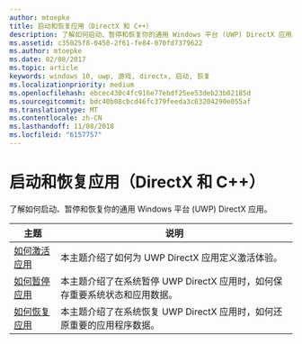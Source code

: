 ```yaml
---
author: mtoepke
title: 启动和恢复应用（DirectX 和 C++）
description: 了解如何启动、暂停和恢复你的通用 Windows 平台 (UWP) DirectX 应用。
ms.assetid: c35025f8-0450-2f61-fe84-070fd7379622
ms.author: mtoepke
ms.date: 02/08/2017
ms.topic: article
keywords: windows 10, uwp, 游戏, directx, 启动, 恢复
ms.localizationpriority: medium
ms.openlocfilehash: ebcec430c4fc916e77ebdf25ee53deb23b02185d
ms.sourcegitcommit: bdc40b08cbcd46fc379feeda3c63204290e055af
ms.translationtype: MT
ms.contentlocale: zh-CN
ms.lasthandoff: 11/08/2018
ms.locfileid: "6157757"
---
```

# <a name="launching-and-resuming-apps-directx-and-c"></a>启动和恢复应用（DirectX 和 C++）



了解如何启动、暂停和恢复你的通用 Windows 平台 (UWP) DirectX 应用。

| 主题 | 说明 |
|---------------------------------------------------------------------|-----------------------------------------------------------------------------------------------------------------|
| [如何激活应用](how-to-activate-an-app-directx-and-cpp.md) | 本主题介绍了如何为 UWP DirectX 应用定义激活体验。 |
| [如何暂停应用](how-to-suspend-an-app-directx-and-cpp.md) | 本主题介绍了在系统暂停 UWP DirectX 应用时，如何保存重要系统状态和应用数据。 |
| [如何恢复应用](how-to-resume-an-app-directx-and-cpp.md) | 本主题介绍了在系统恢复 UWP DirectX 应用时，如何还原重要的应用程序数据。 |
 

 

 





